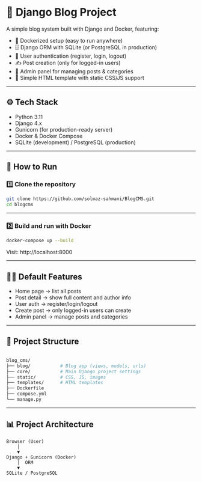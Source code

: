 # 📝 Django Blog Project

A simple blog system built with Django and Docker, featuring:

- 🐳 Dockerized setup (easy to run anywhere)
- 🗄 Django ORM with SQLite (or PostgreSQL in production)
- 🔐 User authentication (register, login, logout)
- ✍️ Post creation (only for logged-in users)
- 📄 Admin panel for managing posts & categories
- 🎨 Simple HTML template with static CSS/JS support

---

## ⚙️ Tech Stack

- Python 3.11
- Django 4.x
- Gunicorn (for production-ready server)
- Docker & Docker Compose
- SQLite (development) / PostgreSQL (production)

---

## 🚀 How to Run

### 1️⃣ Clone the repository

```bash
git clone https://github.com/solmaz-sahmani/BlogCMS.git
cd blogcms
```
---

### 2️⃣ Build and run with Docker

```bash
docker-compose up --build
```

Visit: http://localhost:8000

---

## 👨‍💻 Default Features

- Home page → list all posts
- Post detail → show full content and author info
- User auth → register/login/logout
- Create post → only logged-in users can create
- Admin panel → manage posts and categories

---

## 📂 Project Structure
```bash

blog_cms/
├── blog/           # Blog app (views, models, urls)
├── core/           # Main Django project settings
├── static/         # CSS, JS, images
├── templates/      # HTML templates
├── Dockerfile
├── compose.yml
└── manage.py
```
---

## 📊 Project Architecture

    Browser (User)
        │
        ▼
    Django + Gunicorn (Docker)
        │  ORM
        ▼
    SQLite / PostgreSQL
